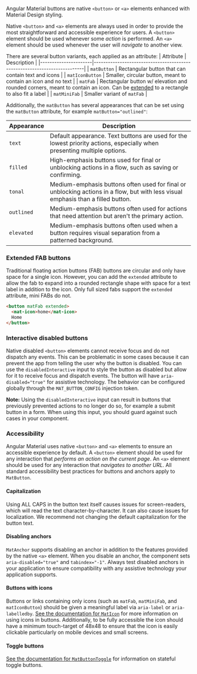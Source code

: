 Angular Material buttons are native `<button>` or `<a>` elements enhanced with Material Design
styling.

<!-- example(button-overview) -->

Native `<button>` and `<a>` elements are always used in order to provide the most straightforward
and accessible experience for users. A `<button>` element should be used whenever some _action_
is performed. An `<a>` element should be used whenever the user will _navigate_ to another view.


There are several button variants, each applied as an attribute:
| Attribute            | Description                                                              |
|----------------------|--------------------------------------------------------------------------|
| `matButton`          | Rectangular button that can contain text and icons                       |
| `matIconButton`      | Smaller, circular button, meant to contain an icon and no text           |
| `matFab`             | Rectangular button w/ elevation and rounded corners, meant to contain an icon. Can be [extended](https://material.angular.io/components/button/overview#extended-fab-buttons) to a rectangle to also fit a label               |
| `matMiniFab`         | Smaller variant of `matFab`                                              |


Additionally, the `matButton` has several appearances that can be set using the `matButton`
attribute, for example `matButton="outlined"`:

| Appearance   | Description                                                                      |
|--------------|----------------------------------------------------------------------------------|
| `text`       | Default appearance. Text buttons are used for the lowest priority actions, especially when presenting multiple options. |
| `filled`     | High-emphasis buttons used for final or unblocking actions in a flow, such as saving or confirming. |
| `tonal`      | Medium-emphasis buttons often used for final or unblocking actions in a flow, but with less visual emphasis than a filled button. |
| `outlined`   | Medium-emphasis buttons often used for actions that need attention but aren't the primary action. |
| `elevated`   | Medium-emphasis buttons often used when a button requires visual separation from a patterned background. |


### Extended FAB buttons
Traditional floating action buttons (FAB) buttons are circular and only have space for a single
icon. However, you can add the `extended` attribute to allow the fab to expand into a rounded
rectangle shape with space for a text label in addition to the icon. Only full sized fabs support
the `extended` attribute, mini FABs do not.

```html
<button matFab extended>
  <mat-icon>home</mat-icon>
  Home
</button>
```

### Interactive disabled buttons
Native disabled `<button>` elements cannot receive focus and do not dispatch any events. This can
be problematic in some cases because it can prevent the app from telling the user why the button is
disabled. You can use the `disabledInteractive` input to style the button as disabled but allow for
it to receive focus and dispatch events. The button will have `aria-disabled="true"` for assistive
technology. The behavior can be configured globally through the `MAT_BUTTON_CONFIG` injection token.

**Note:** Using the `disabledInteractive` input can result in buttons that previously prevented
actions to no longer do so, for example a submit button in a form. When using this input, you should
guard against such cases in your component.

<!-- example(button-disabled-interactive) -->

### Accessibility
Angular Material uses native `<button>` and `<a>` elements to ensure an accessible experience by
default. A `<button>` element should be used for any interaction that _performs an action on the
current page_. An `<a>` element should be used for any interaction that _navigates to another
URL_. All standard accessibility best practices for buttons and anchors apply to `MatButton`.

#### Capitalization
Using ALL CAPS in the button text itself causes issues for screen-readers, which
will read the text character-by-character. It can also cause issues for localization.
We recommend not changing the default capitalization for the button text.

#### Disabling anchors
`MatAnchor` supports disabling an anchor in addition to the features provided by the native
`<a>` element. When you disable an anchor, the component sets `aria-disabled="true"` and
`tabindex="-1"`. Always test disabled anchors in your application to ensure compatibility
with any assistive technology your application supports.

#### Buttons with icons
Buttons or links containing only icons (such as `matFab`, `matMiniFab`, and `matIconButton`)
should be given a meaningful label via `aria-label` or `aria-labelledby`. [See the documentation
for `MatIcon`](https://material.angular.io/components/icon) for more
information on using icons in buttons. Additionally, to be fully accessible the icon should have a minimum touch-target of 48x48 to ensure that the icon is easily clickable particularly on mobile devices and small screens.

#### Toggle buttons
[See the documentation for `MatButtonToggle`](https://material.angular.io/components/button-toggle)
for information on stateful toggle buttons.
